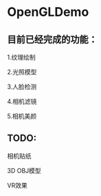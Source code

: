 # OpenGLDemo

## 目前已经完成的功能：  

1.纹理绘制  

2.光照模型  

3.人脸检测  

4.相机滤镜  

5.相机美颜    

## TODO:  

相机贴纸  

3D OBJ模型  

VR效果
